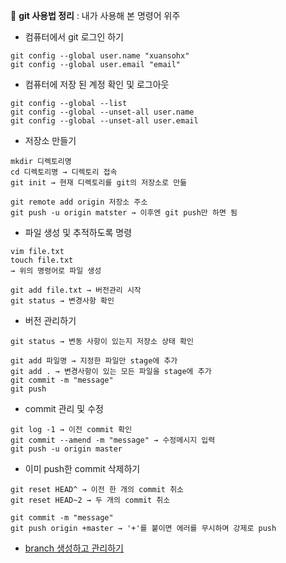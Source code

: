 :memo: **git 사용법 정리** : 내가 사용해 본 명령어 위주

- 컴퓨터에서 git 로그인 하기

```
git config --global user.name "xuansohx"
git config --global user.email "email"
```

- 컴퓨터에 저장 된 계정 확인 및 로그아웃

```
git config --global --list 
git config --global --unset-all user.name
git config --global --unset-all user.email
```

- 저장소 만들기

```
mkdir 디렉토리명
cd 디렉토리명 → 디렉토리 접속
git init → 현재 디렉토리를 git의 저장소로 만듦

git remote add origin 저장소 주소
git push -u origin matster → 이후엔 git push만 하면 됨
```

- 파일 생성 및 추적하도록 명령

```
vim file.txt 
touch file.txt
→ 위의 명령어로 파일 생성

git add file.txt → 버전관리 시작
git status → 변경사항 확인
```

- 버전 관리하기

```
git status → 변동 사항이 있는지 저장소 상태 확인

git add 파일명 → 지정한 파일만 stage에 추가
git add . → 변경사항이 있는 모든 파일을 stage에 추가
git commit -m "message"
git push
```

- commit 관리 및 수정

```
git log -1 → 이전 commit 확인
git commit --amend -m "message" → 수정메시지 입력
git push -u origin master 
```

- 이미 push한 commit 삭제하기

```
git reset HEAD^ → 이전 한 개의 commit 취소
git reset HEAD~2 → 두 개의 commit 취소

git commit -m "message"
git push origin +master → '+'를 붙이면 에러를 무시하며 강제로 push
```

- [branch 생성하고 관리하기](https://github.com/xuansohx/study/blob/master/%EC%95%88%EC%86%8C%ED%98%84/%ED%95%99%EC%8A%B5%EB%82%B4%EC%9A%A9/190730.md)

